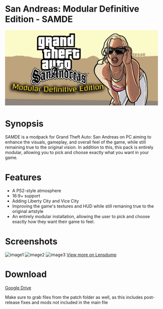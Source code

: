 # San Andreas: Modular Definitive Edition - SAMDE

![banner](https://github.com/vStar925/SA-MDE/blob/main/finalCrop.png?raw=true)

# Synopsis

SAMDE is a modpack for Grand Theft Auto: San Andreas on PC aiming to enhance the visuals, gameplay, and overall feel of the game, while still remaining true to the original vision. In addition to this, this pack is entirely modular, allowing you to pick and choose exactly what you want in your game.

# Features

- A PS2-style atmosphere
- 16:9+ support
- Adding Liberty City and Vice City
- Improving the game's textures and HUD while still remaning true to the original artstyle
- An entirely modular installation, allowing the user to pick and choose exactly how they want their game to feel.

# Screenshots
![image1](https://i2.lensdump.com/i/1XGMec.png)
![image2](https://i2.lensdump.com/i/1bAw1c.png)
![image3](https://i3.lensdump.com/i/1XGuTZ.png)
[View more on Lensdump](https://lensdump.com/a/RSOMv)

# Download
[Google Drive](https://drive.google.com/file/d/1zA8H3-GYH2oZGjjJxK5t_bLPo6ZOmI4o/view?usp=sharing) 

Make sure to grab files from the patch folder as well, as this includes post-release fixes and mods not included in the main file
